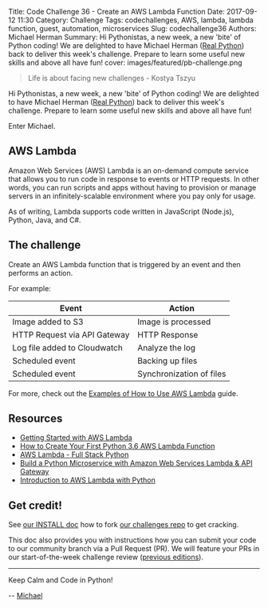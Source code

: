 Title: Code Challenge 36 - Create an AWS Lambda Function
Date: 2017-09-12 11:30
Category: Challenge
Tags: codechallenges, AWS, lambda, lambda function, guest, automation, microservices
Slug: codechallenge36
Authors: Michael Herman
Summary: Hi Pythonistas, a new week, a new 'bite' of Python coding! We are delighted to have Michael Herman ([Real Python](https://realpython.com)) back to deliver this week's challenge. Prepare to learn some useful new skills and above all have fun!
cover: images/featured/pb-challenge.png

> Life is about facing new challenges - Kostya Tszyu

Hi Pythonistas, a new week, a new 'bite' of Python coding! We are delighted to have Michael Herman ([Real Python](https://realpython.com)) back to deliver this week's challenge. Prepare to learn some useful new skills and above all have fun!

Enter Michael.

## AWS Lambda

Amazon Web Services (AWS) Lambda is an on-demand compute service that allows you to run code in response to events or HTTP requests. In other words, you can run scripts and apps without having to provision or manage servers in an infinitely-scalable environment where you pay only for usage.

As of writing, Lambda supports code written in JavaScript (Node.js), Python, Java, and C#.

## The challenge

Create an AWS Lambda function that is triggered by an event and then performs an action.

For example:

| Event                        | Action                   |
|------------------------------|--------------------------|
| Image added to S3            | Image is processed       |
| HTTP Request via API Gateway | HTTP Response            |
| Log file added to Cloudwatch | Analyze the log          |
| Scheduled event              | Backing up files         |
| Scheduled event              | Synchronization of files |

For more, check out the  [Examples of How to Use AWS Lambda](http://docs.aws.amazon.com/lambda/latest/dg/use-cases.html) guide.

## Resources

* [Getting Started with AWS Lambda ](http://docs.aws.amazon.com/lambda/latest/dg/getting-started.html)
* [How to Create Your First Python 3.6 AWS Lambda Function](https://www.fullstackpython.com/blog/aws-lambda-python-3-6.html)
* [AWS Lambda - Full Stack Python](https://www.fullstackpython.com/aws-lambda.html)
* [Build a Python Microservice with Amazon Web Services Lambda & API Gateway](http://www.giantflyingsaucer.com/blog/?p=5730)
* [Introduction to AWS Lambda with Python](https://www.slideshare.net/adaplo/introduction-to-aws-lambda-with-python)

## Get credit!

See [our INSTALL doc](https://github.com/pybites/challenges/blob/master/INSTALL.md) how to fork [our challenges repo](https://github.com/pybites/challenges) to get cracking.

This doc also provides you with instructions how you can submit your code to our community branch via a Pull Request (PR). We will feature your PRs in our start-of-the-week challenge review ([previous editions](http://pybit.es/pages/challenges.html)).

---

Keep Calm and Code in Python!

-- [Michael](pages/guests.html#michaelherman) 
